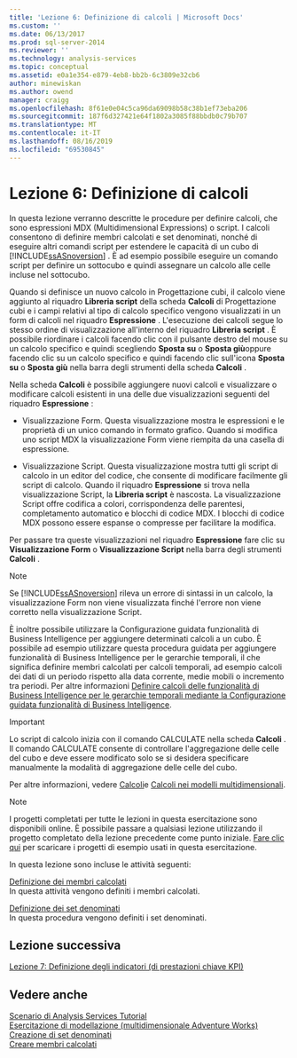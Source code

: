 ```yaml
---
title: 'Lezione 6: Definizione di calcoli | Microsoft Docs'
ms.custom: ''
ms.date: 06/13/2017
ms.prod: sql-server-2014
ms.reviewer: ''
ms.technology: analysis-services
ms.topic: conceptual
ms.assetid: e0a1e354-e879-4eb8-bb2b-6c3809e32cb6
author: minewiskan
ms.author: owend
manager: craigg
ms.openlocfilehash: 8f61e0e04c5ca96da69098b58c38b1ef73eba206
ms.sourcegitcommit: 187f6d327421e64f1802a3085f88bbdb0c79b707
ms.translationtype: MT
ms.contentlocale: it-IT
ms.lasthandoff: 08/16/2019
ms.locfileid: "69530845"
---
```

# <a name="lesson-6-defining-calculations"></a>Lezione 6: Definizione di calcoli
  In questa lezione verranno descritte le procedure per definire calcoli, che sono espressioni MDX (Multidimensional Expressions) o script. I calcoli consentono di definire membri calcolati e set denominati, nonché di eseguire altri comandi script per estendere le capacità di un cubo di [!INCLUDE[ssASnoversion](../includes/ssasnoversion-md.md)] . È ad esempio possibile eseguire un comando script per definire un sottocubo e quindi assegnare un calcolo alle celle incluse nel sottocubo.  
  
 Quando si definisce un nuovo calcolo in Progettazione cubi, il calcolo viene aggiunto al riquadro **Libreria script** della scheda **Calcoli** di Progettazione cubi e i campi relativi al tipo di calcolo specifico vengono visualizzati in un form di calcoli nel riquadro **Espressione** . L'esecuzione dei calcoli segue lo stesso ordine di visualizzazione all'interno del riquadro **Libreria script** . È possibile riordinare i calcoli facendo clic con il pulsante destro del mouse su un calcolo specifico e quindi scegliendo **Sposta su** o **Sposta giù**oppure facendo clic su un calcolo specifico e quindi facendo clic sull'icona **Sposta su** o **Sposta giù** nella barra degli strumenti della scheda **Calcoli** .  
  
 Nella scheda **Calcoli** è possibile aggiungere nuovi calcoli e visualizzare o modificare calcoli esistenti in una delle due visualizzazioni seguenti del riquadro **Espressione** :  
  
-   Visualizzazione Form. Questa visualizzazione mostra le espressioni e le proprietà di un unico comando in formato grafico. Quando si modifica uno script MDX la visualizzazione Form viene riempita da una casella di espressione.  
  
-   Visualizzazione Script. Questa visualizzazione mostra tutti gli script di calcolo in un editor del codice, che consente di modificare facilmente gli script di calcolo. Quando il riquadro **Espressione** si trova nella visualizzazione Script, la **Libreria script** è nascosta. La visualizzazione Script offre codifica a colori, corrispondenza delle parentesi, completamento automatico e blocchi di codice MDX. I blocchi di codice MDX possono essere espanse o compresse per facilitare la modifica.  
  
 Per passare tra queste visualizzazioni nel riquadro **Espressione** fare clic su **Visualizzazione Form** o **Visualizzazione Script** nella barra degli strumenti **Calcoli** .  
  
> [!NOTE]  
>  Se [!INCLUDE[ssASnoversion](../includes/ssasnoversion-md.md)] rileva un errore di sintassi in un calcolo, la visualizzazione Form non viene visualizzata finché l'errore non viene corretto nella visualizzazione Script.  
  
 È inoltre possibile utilizzare la Configurazione guidata funzionalità di Business Intelligence per aggiungere determinati calcoli a un cubo. È possibile ad esempio utilizzare questa procedura guidata per aggiungere funzionalità di Business Intelligence per le gerarchie temporali, il che significa definire membri calcolati per calcoli temporali, ad esempio calcoli dei dati di un periodo rispetto alla data corrente, medie mobili o incremento tra periodi. Per altre informazioni [Definire calcoli delle funzionalità di Business Intelligence per le gerarchie temporali mediante la Configurazione guidata funzionalità di Business Intelligence](multidimensional-models/define-time-intelligence-calculations-using-the-business-intelligence-wizard.md).  
  
> [!IMPORTANT]  
>  Lo script di calcolo inizia con il comando CALCULATE nella scheda **Calcoli** . Il comando CALCULATE consente di controllare l'aggregazione delle celle del cubo e deve essere modificato solo se si desidera specificare manualmente la modalità di aggregazione delle celle del cubo.  
  
 Per altre informazioni, vedere [Calcoli](multidimensional-models-olap-logical-cube-objects/calculations.md)e [Calcoli nei modelli multidimensionali](multidimensional-models/calculations-in-multidimensional-models.md).  
  
> [!NOTE]  
>  I progetti completati per tutte le lezioni in questa esercitazione sono disponibili online. È possibile passare a qualsiasi lezione utilizzando il progetto completato della lezione precedente come punto iniziale. [Fare clic qui](https://go.microsoft.com/fwlink/?LinkID=221866) per scaricare i progetti di esempio usati in questa esercitazione.  
  
 In questa lezione sono incluse le attività seguenti:  
  
 [Definizione dei membri calcolati](lesson-6-1-defining-calculated-members.md)  
 In questa attività vengono definiti i membri calcolati.  
  
 [Definizione dei set denominati](lesson-6-2-defining-named-sets.md)  
 In questa procedura vengono definiti i set denominati.  
  
## <a name="next-lesson"></a>Lezione successiva  
 [Lezione 7: Definizione degli indicatori &#40;di prestazioni chiave KPI&#41;](lesson-7-defining-key-performance-indicators-kpis.md)  
  
## <a name="see-also"></a>Vedere anche  
 [Scenario di Analysis Services Tutorial](analysis-services-tutorial-scenario.md)   
 [Esercitazione di modellazione &#40;multidimensionale Adventure Works&#41;](multidimensional-modeling-adventure-works-tutorial.md)   
 [Creazione di set denominati](multidimensional-models/create-named-sets.md)   
 [Creare membri calcolati](multidimensional-models/create-calculated-members.md)  
  
  

